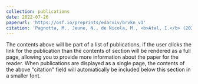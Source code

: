 ```yaml
---
collection: publications
date: 2022-07-26 
paperurl: 'https://osf.io/preprints/edarxiv/brvkn_v1'
citation: 'Pagnotta, M., Jeune, N., de Nicola, M., <b>Atal, I.</b> (2022) The impact of the ‘Teachers as Researchers’ programme on educators’ sense of efficacy, practice, and collaboration at work: Results from implementation in France 2020-21. <i>EdARxiv</i>. doi: 10.35542/osf.io/brvkn. '
---
```


The contents above will be part of a list of publications, if the user clicks the link for the publication than the contents of section will be rendered as a full page, allowing you to provide more information about the paper for the reader. When publications are displayed as a single page, the contents of the above "citation" field will automatically be included below this section in a smaller font.
